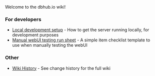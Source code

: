 Welcome to the dbhub.io wiki!

### For developers

* [Local development setup](https://github.com/sqlitebrowser/dbhub.io/wiki/Local-development-setup) - How to get the server running locally, for development purposes
* [Manual webUI testing run sheet](https://github.com/sqlitebrowser/dbhub.io/wiki/Manual-webUI-testing-run-sheet) - A simple item checklist template to use when manually testing the webUI

### Other

* [Wiki History](https://github.com/sqlitebrowser/dbhub.io/wiki/_history) - See change history for the full wiki